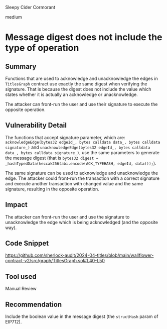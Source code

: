 Sleepy Cider Cormorant

medium

# Message digest does not include the type of operation

## Summary

Functions that are used to acknowledge and unacknowledge the edges in `TitlesGraph` contract use exactly the same digest when verifying the signature. That is because the digest does not include the value which states whether it is actually an acknowledge or unacknowledge.

The attacker can front-run the user and use their signature to execute the opposite operation.

## Vulnerability Detail

The functions that accept signature parameter, which are: `acknowledgeEdge(bytes32 edgeId_, bytes calldata data_, bytes calldata signature_)` and `unacknowledgeEdge(bytes32 edgeId_, bytes calldata data_, bytes calldata signature_)`, use the same parameters to generate the message digest (that is `bytes32 digest = _hashTypedData(keccak256(abi.encode(ACK_TYPEHASH, edgeId, data)));`). 

The same signature can be used to acknowledge and unacknowledge the edge. The attacker could front-run the transaction with a correct signature and execute another transaction with changed value and the same signature, resulting in the opposite operation.

## Impact

The attacker can front-run the user and use the signature to unacknowledge the edge which is being acknowledged (and the opposite way).

## Code Snippet

https://github.com/sherlock-audit/2024-04-titles/blob/main/wallflower-contract-v2/src/graph/TitlesGraph.sol#L40-L50

## Tool used

Manual Review

## Recommendation

Include the boolean value in the message digest (the `structHash` param of EIP712).